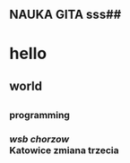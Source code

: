 ## NAUKA GITA sss##
<h1>hello</h2>
<h2>world<h2>
<h3>programming<h3>
<i>wsb chorzow</i>
<br>
<b>Katowice</b>
zmiana trzecia
